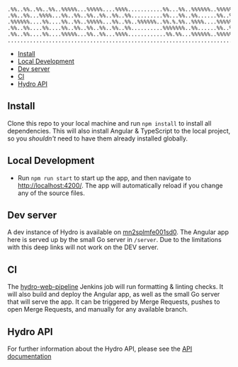 ```
.%%..%%..%%..%%..%%%%%...%%%%%....%%%%...........%%...%%..%%%%%%..%%%%%..
.%%..%%...%%%%...%%..%%..%%..%%..%%..%%..........%%...%%..%%......%%..%%.
.%%%%%%....%%....%%..%%..%%%%%...%%..%%..%%%%%%..%%.%.%%..%%%%....%%%%%..
.%%..%%....%%....%%..%%..%%..%%..%%..%%..........%%%%%%%..%%......%%..%%.
.%%..%%....%%....%%%%%...%%..%%...%%%%............%%.%%...%%%%%%..%%%%%..
.........................................................................
```

<!-- TOC depthFrom:2 -->

- [Install](#install)
- [Local Development](#local-development)
- [Dev server](#dev-server)
- [CI](#ci)
- [Hydro API](#hydro-api)

<!-- /TOC -->

## Install

Clone this repo to your local machine and run `npm install` to install all
dependencies. This will also install Angular & TypeScript to the local
project, so you _shouldn't_ need to have them already installed globally.

## Local Development

- Run `npm run start` to start up the app, and then navigate to
  [http://localhost:4200/](http://localhost:4200/). The app will automatically
  reload if you change any of the source files.

## Dev server

A dev instance of Hydro is available on
[mn2splmfe001sd0](http://mn2splmfe001sd0:4200). The Angular app here is
served up by the small Go server in `/server`. Due to the limitations with
this deep links will not work on the DEV server.

## CI

The [hydro-web-pipeline](https://mn2forbld0001d0/job/hydro-web-pipeline/)
Jenkins job will run formatting & linting checks. It will also build and
deploy the Angular app, as well as the small Go server that will serve the
app. It can be triggered by Merge Requests, pushes to open Merge Requests,
and manually for any available branch.

## Hydro API

For further information about the Hydro API, please see the [API documentation](https://for-git-prod.lb.local/forensic_monitoring/hydro/tree/master/hydro-console-api)
